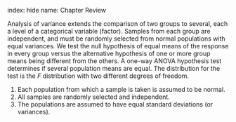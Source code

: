 index: hide
name: Chapter Review

Analysis of variance extends the comparison of two groups to several, each a level of a categorical variable (factor). Samples from each group are independent, and must be randomly selected from normal populations with equal variances. We test the null hypothesis of equal means of the response in every group versus the alternative hypothesis of one or more group means being different from the others. A one-way ANOVA hypothesis test determines if several population means are equal. The distribution for the test is the  *F* distribution with two different degrees of freedom.

  1. Each population from which a sample is taken is assumed to be normal.
  2. All samples are randomly selected and independent.
  3. The populations are assumed to have equal standard deviations (or variances).
